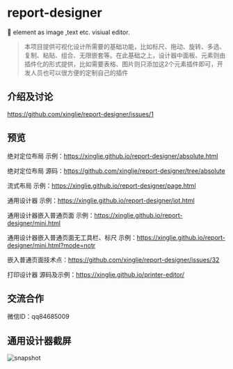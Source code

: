 # report-designer
🚀 element as image ,text etc. visiual editor.
> 本项目提供可视化设计所需要的基础功能，比如标尺、拖动、旋转、多选、复制、粘贴、组合、无限嵌套等。在此基础之上，设计器中面板、元素则由插件化的形式提供，比如需要表格、图片则只添加这2个元素插件即可，开发人员也可以很方便的定制自己的插件
## 介绍及讨论
https://github.com/xinglie/report-designer/issues/1

## 预览

绝对定位布局 示例：https://xinglie.github.io/report-designer/absolute.html

绝对定位布局 源码：https://github.com/xinglie/report-designer/tree/absolute

流式布局 示例：https://xinglie.github.io/report-designer/page.html

通用设计器 示例：https://xinglie.github.io/report-designer/iot.html

通用设计器嵌入普通页面 示例：https://xinglie.github.io/report-designer/mini.html

通用设计器嵌入普通页面无工具栏、标尺 示例：https://xinglie.github.io/report-designer/mini.html?mode=notr

嵌入普通页面技术点：https://github.com/xinglie/report-designer/issues/32

打印设计器 源码及示例：https://xinglie.github.io/printer-editor/


## 交流合作
微信ID：qq84685009 

## 通用设计器截屏
![snapshot](https://xinglie.github.io/report-designer/snapshot.png)
